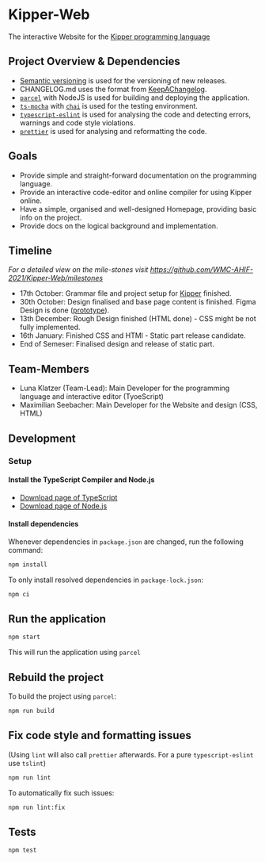 # Kipper-Web

The interactive Website for the [Kipper programming language](https://github.com/Luna-Klatzer/Kipper.git)

## Project Overview & Dependencies
- [Semantic versioning](https://semver.org/) is used for the versioning of new releases.
- CHANGELOG.md uses the format from [KeepAChangelog](https://keepachangelog.com/en/1.0.0/).
- [`parcel`](https://www.npmjs.com/package/parcel) with NodeJS is used for building and deploying the application.
- [`ts-mocha`](https://www.npmjs.com/package/ts-mocha) with [`chai`](https://www.npmjs.com/package/chai) is used for the testing environment.
- [`typescript-eslint`](https://github.com/typescript-eslint/typescript-eslint) is used for analysing the code and detecting errors, warnings and code style violations.
- [`prettier`](https://prettier.io/) is used for analysing and reformatting the code.

## Goals

- Provide simple and straight-forward documentation on the programming language.
- Provide an interactive code-editor and online compiler for using Kipper online.
- Have a simple, organised and well-designed Homepage, providing basic info on the project.
- Provide docs on the logical background and implementation.

## Timeline

*For a detailed view on the mile-stones visit https://github.com/WMC-AHIF-2021/Kipper-Web/milestones*

- 17th October: Grammar file and project setup for [Kipper](https://github.com/Luna-Klatzer/Kipper) finished.
- 30th October: Design finalised and base page content is finished. Figma Design is done ([prototype](https://www.figma.com/proto/wpt1dHa6Y1NITO2sq0xdRX/Web-Layout?node-id=0%3A1)).
- 13th December: Rough Design finished (HTML done) - CSS might be not fully implemented.
- 16th January: Finished CSS and HTMl - Static part release candidate.
- End of Semeser: Finalised design and release of static part.

## Team-Members

- Luna Klatzer (Team-Lead): Main Developer for the programming language and interactive editor (TyoeScript)
- Maximilian Seebacher: Main Developer for the Website and design (CSS, HTML)

## Development

### Setup

#### Install the TypeScript Compiler and Node.js

- [Download page of TypeScript](https://www.typescriptlang.org/download)
- [Download page of Node.js](https://nodejs.org/en/download/)

#### Install dependencies

Whenever dependencies in `package.json` are changed, run the following command:

```sh
npm install
```

To only install resolved dependencies in `package-lock.json`:

```sh
npm ci
```

## Run the application

```sh
npm start
```

This will run the application using `parcel`

## Rebuild the project

To build the project using `parcel`:

```sh
npm run build
```

## Fix code style and formatting issues

(Using `lint` will also call `prettier` afterwards. For a pure `typescript-eslint` use `tslint`)

```sh
npm run lint
```

To automatically fix such issues:

```sh
npm run lint:fix
```

## Tests

```sh
npm test
```

